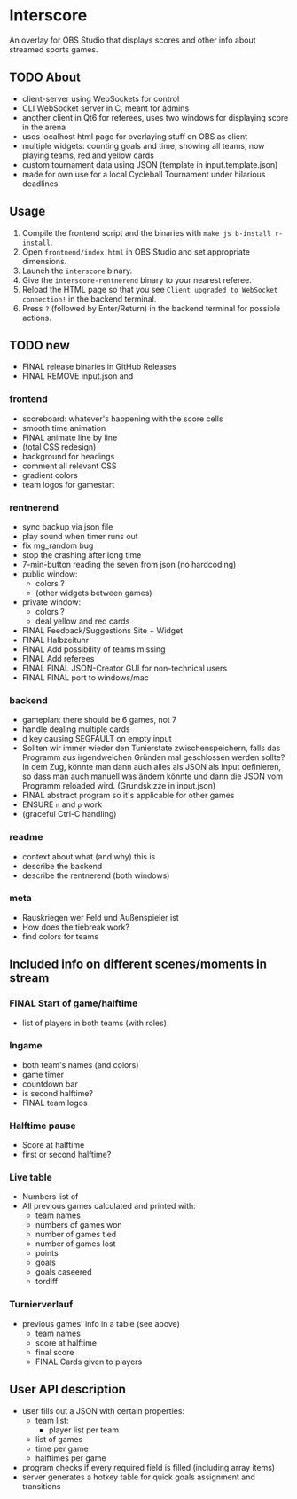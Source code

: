 # Interscore
An overlay for OBS Studio that displays scores and other info about streamed sports games.

## TODO About
- client-server using WebSockets for control
- CLI WebSocket server in C, meant for admins
- another client in Qt6 for referees, uses two windows for displaying score in the arena
- uses localhost html page for overlaying stuff on OBS as client
- multiple widgets: counting goals and time, showing all teams, now playing teams, red and yellow cards
- custom tournament data using JSON (template in input.template.json)
- made for own use for a local Cycleball Tournament under hilarious deadlines

## Usage
1. Compile the frontend script and the binaries with `make js b-install r-install`.
2. Open `frontnend/index.html` in OBS Studio and set appropriate dimensions.
3. Launch the `interscore` binary.
4. Give the `interscore-rentnerend` binary to your nearest referee.
5. Reload the HTML page so that you see `Client upgraded to WebSocket connection!` in the backend terminal.
6. Press `?` (followed by Enter/Return) in the backend terminal for possible actions.

## TODO new
- FINAL release binaries in GitHub Releases
- FINAL REMOVE input.json and

### frontend
- scoreboard: whatever's happening with the score cells
- smooth time animation
- FINAL animate line by line
- (total CSS redesign)
- background for headings
- comment all relevant CSS
- gradient colors
- team logos for gamestart

### rentnerend
- sync backup via json file
- play sound when timer runs out
- fix mg_random bug
- stop the crashing after long time
- 7-min-button reading the seven from json (no hardcoding)
- public window:
	- colors ?
	- (other widgets between games)
- private window:
	- colors ?
	- deal yellow and red cards
- FINAL Feedback/Suggestions Site + Widget
- FINAL Halbzeituhr
- FINAL Add possibility of teams missing
- FINAL Add referees
- FINAL FINAL JSON-Creator GUI for non-technical users
- FINAL FINAL port to windows/mac

### backend
- gameplan: there should be 6 games, not 7
- handle dealing multiple cards
- d key causing SEGFAULT on empty input
- Sollten wir immer wieder den Tunierstate zwischenspeichern, falls das Programm aus irgendwelchen Gründen mal geschlossen werden sollte? In dem Zug, könnte man dann auch alles als JSON als Input definieren, so dass man auch manuell was ändern könnte und dann die JSON vom Programm reloaded wird. (Grundskizze in input.json)
- FINAL abstract program so it's applicable for other games
- ENSURE `n` and `p` work
- (graceful Ctrl-C handling)

### readme
- context about what (and why) this is
- describe the backend
- describe the rentnerend (both windows)

### meta
- Rauskriegen wer Feld und Außenspieler ist
- How does the tiebreak work?
- find colors for teams

## Included info on different scenes/moments in stream
### FINAL Start of game/halftime
- list of players in both teams (with roles)

### Ingame
- both team's names (and colors)
- game timer
- countdown bar
- is second halftime?
- FINAL team logos

### Halftime pause
- Score at halftime
- first or second halftime?

### Live table
- Numbers list of
- All previous games calculated and printed with:
    - team names
    - numbers of games won
    - number of games tied
    - number of games lost
    - points
    - goals
    - goals caseered
    - tordiff

### Turnierverlauf
- previous games' info in a table (see above)
    - team names
    - score at halftime
    - final score
    - FINAL Cards given to players

## User API description
- user fills out a JSON with certain properties:
    - team list:
        - player list per team
    - list of games
    - time per game
    - halftimes per game
- program checks if every required field is filled (including array items)
- server generates a hotkey table for quick goals assignment and transitions
```
